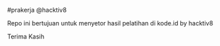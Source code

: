 #prakerja @hacktiv8

Repo ini bertujuan untuk menyetor hasil pelatihan di kode.id by hacktiv8

Terima Kasih
